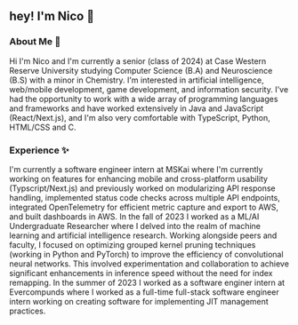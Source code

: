 ## hey! I'm Nico 👋
### About Me 🌱
Hi I'm Nico and I'm currently a senior (class of 2024) at Case Western Reserve University studying Computer Science (B.A) and Neuroscience (B.S) with a minor in Chemistry. I'm interested in artificial intelligence, web/mobile development, game development, and information security. I've had the opportunity to work with a wide array of programming languages and frameworks and have worked extensively in Java and JavaScript (React/Next.js), and I'm also very comfortable with TypeScript, Python, HTML/CSS and C. 

### Experience ✨
I'm currently a software engineer intern at MSKai where I'm currently working on features for enhancing mobile and cross-platform usability (Typscript/Next.js) and previously worked on modularizing API response handling, implemented status code checks across multiple API endpoints, integrated OpenTelemetry for efficient metric capture and export to AWS, and built dashboards in AWS. In the fall of 2023 I worked as a ML/AI Undergraduate Researcher where I delved into the realm of machine learning and artificial intelligence research. Working alongside peers and faculty, I focused on optimizing grouped kernel pruning techniques (working in Python and PyTorch) to improve the efficiency of convolutional neural networks. This involved experimentation and collaboration to achieve significant enhancements in inference speed without the need for index remapping. In the summer of 2023 I worked as a software enginer intern at Evercompunds where I worked as a full-time full-stack software engineer intern working on creating software for implementing JIT management practices. 





<!--
**nicoguerra18/nicoguerra18** is a ✨ _special_ ✨ repository because its `README.md` (this file) appears on your GitHub profile.

Here are some ideas to get you started:

- 🔭 I’m currently working on ...
- 🌱 I’m currently learning ...
- 👯 I’m looking to collaborate on ...
- 🤔 I’m looking for help with ...
- 💬 Ask me about ...
- 📫 How to reach me: ...
- 😄 Pronouns: ...
- ⚡ Fun fact: ...
-->
